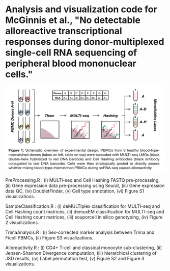 # Analysis and visualization code for McGinnis et al., "No detectable alloreactive transcriptional responses during donor-multiplexed single-cell RNA sequencing of peripheral blood mononuclear cells." 

![alternativetext](schematic.png)

PreProcessing.R : (i) MULTI-seq and Cell Hashing FASTQ pre-processing, (ii) Gene expression data pre-processing using Seurat, (iii) Gene expression data QC, (iv) DoubletFinder, (v) Cell type annotation, (vi) Figure S1 visualizations.

SampleClassification.R : (i) deMULTIplex classification for MULTI-seq and Cell Hashing count matrices, (ii) demuxEM classification for MULTI-seq and Cell Hashing count matrices, (iii) souporcell in silico genotyping, (iv) Figure 2 visualizations.

TrimaAnalysis.R : (i) Sex-corrected marker analysis between Trima and Ficoll PBMCs, (ii) Figure S3 visualizations.

Alloreactivity.R : (i) CD4+ T-cell and classical monocyte sub-clustering, (ii) Jensen-Shannon Divergence computation, (iii) hierarchical clustering of JSD results, (iv) Label permutation test, (v) Figure S2 and Figure 3 visualizations.

 
